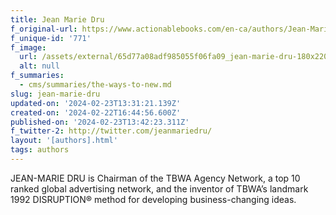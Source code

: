 ```yaml
---
title: Jean Marie Dru
f_original-url: https://www.actionablebooks.com/en-ca/authors/Jean-Marie-Dru/
f_unique-id: '771'
f_image:
  url: /assets/external/65d77a08adf985055f06fa09_jean-marie-dru-180x220.jpeg
  alt: null
f_summaries:
  - cms/summaries/the-ways-to-new.md
slug: jean-marie-dru
updated-on: '2024-02-23T13:31:21.139Z'
created-on: '2024-02-22T16:44:56.600Z'
published-on: '2024-02-23T13:42:23.311Z'
f_twitter-2: http://twitter.com/jeanmariedru/
layout: '[authors].html'
tags: authors
---
```


JEAN-MARIE DRU is Chairman of the TBWA Agency Network, a top 10 ranked global advertising network, and the inventor of TBWA’s landmark 1992 DISRUPTION® method for developing business-changing ideas.
